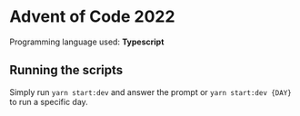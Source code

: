 # Advent of Code 2022

Programming language used: **Typescript**

## Running the scripts

Simply run `yarn start:dev` and answer the prompt or `yarn start:dev {DAY}` to run a specific day.